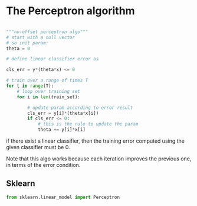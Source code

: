 # The Perceptron algorithm

``` python

"""no-offset perceptron algo"""
# start with a null vector
# so init param:
theta = 0

# define linear classifier error as

cls_err = y*(theta*x) <= 0

# train over a range of times T
for t in range(T):
    # loop over training set
    for i in len(train_set):

        # update param according to error result
        cls_err = y[i]*(theta*x[i])
        if cls_err <= 0:
            # this is the rule to update the param
            theta += y[i]*x[i]
```

if there exist a linear classifier,
then the training error computed using the given classifier must be 0.

Note that this algo works because each iteration improves the previous one,
in terms of the error condition.


## Sklearn

```python
from sklearn.linear_model import Perceptron
```
